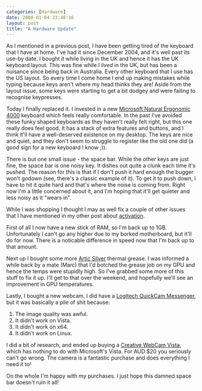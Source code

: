 ```yaml
---
categories: [Hardware]
date: 2008-01-04 23:48:16
layout: post
title: "A Hardware Update"
---
```

As I mentioned in a previous post, I have been getting tired of the keyboard that I have at home. I've had it since December 2004, and it's well past its use-by date. I bought it while living in the UK and hence it has the UK keyboard layout. This was fine while I <em>lived</em> in the UK, but has been a nuisance since being back in Australia. Every other keyboard that I use has the US layout. So every time I come home I end up making mistakes while typing because keys aren't where my head thinks they are! Aside from the layout issue, some keys were starting to get a bit dodgey and were failing to recognise keypresses.

<!--more-->

Today I finally replaced it. I invested in a new <a href="http://www.microsoft.com/hardware/mouseandkeyboard/productdetails.aspx?pid=043" title="Microsoft Natural Ergonomic 4000">Microsoft Natural Ergonomic 4000</a> keyboard which feels really comfortable. In the past I've avoided these funky shaped keyboards as they haven't really felt right, but this one really does feel good. It has a stack of extra features and buttons, and I think it'll have a well-deserved existence on my desktop. The keys are nice and quiet, and they don't seem to struggle to register like the old one did (a good sign for a new keyboard I know ;)).

There is but one small issue - the space bar. While the other keys are just fine, the space bar is one noisy key. It dishes out quite a clunk each time it's pushed. The reason for this is that if I don't push it hard enough the bugger won't godown (see, there's a classic example of it). To get it to push down, I have to hit it quite hard and that's where the noise is coming from. Right now I'm a little concerned about it, and I'm hoping that it'll get quieter and less noisy as it "wears in".

While I was shopping I thought I may as well fix a couple of other issues that I have mentioned in my other post about <a href="/posts/reactivate-again/" title="Reactivate? AGAIN?!">activation</a>.

First of all I now have a new stick of RAM, so I'm back up to 1GB. Unfortunately I can't go any higher due to my borked motherboard, but it'll do for now. There is a noticable difference in speed now that I'm back up to that amount.

Next up I bought some more <a href="http://www.articsilver.com/as5.htm" title="Artic Silver">Artic Silver</a> thermal grease. I was informed a while back by a mate (Marc) that I'd botched the grease job on my GPU and hence the temps were stupidly high. So I've grabbed some more of this stuff to fix it up. I'll get to that over the weekend, and hopefully we'll see an improvement in GPU temperatures.

Lastly, I bought a new webcam. I did have a <a href="http://www.logitech.com/index.cfm/480/3378&cl=au,en" title="Logitech QuickCam Messenger">Logitech QuickCam Messenger</a>, but it was basically a pile of shit because:<ol><li>The image quality was awful.</li><li>It didn't work on Vista.</li><li>It didn't work on x64.</li><li>It didn't work on Linux.</li></ol>I did a bit of research, and ended up buying a <a href="http://au.creative.com/products/product.asp?category=218&subcategory=219&product=15969&listby=" title="Creative WebCam Vista">Creative WebCam Vista</a>, which has nothing to do with Microsoft's Vista. For AUD $20 you seriously can't go wrong. The camera is a fantastic purchase and does everything I need it to!

On the whole I'm happy with my purchases. I just hope this damned space bar doesn't ruin it all!
